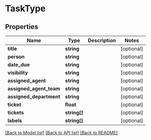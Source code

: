 # TaskType

## Properties
Name | Type | Description | Notes
------------ | ------------- | ------------- | -------------
**title** | **string** |  | [optional] 
**person** | **string** |  | [optional] 
**date_due** | **string** |  | [optional] 
**visibility** | **string** |  | [optional] 
**assigned_agent** | **string** |  | [optional] 
**assigned_agent_team** | **string** |  | [optional] 
**assigned_department** | **string** |  | [optional] 
**ticket** | **float** |  | [optional] 
**tickets** | **string[]** |  | [optional] 
**labels** | **string[]** |  | [optional] 

[[Back to Model list]](../README.md#documentation-for-models) [[Back to API list]](../README.md#documentation-for-api-endpoints) [[Back to README]](../README.md)


